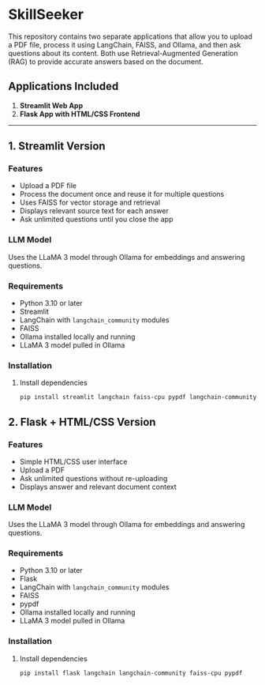 # SkillSeeker

This repository contains two separate applications that allow you to upload a PDF file, process it using LangChain, FAISS, and Ollama, and then ask questions about its content. Both use Retrieval-Augmented Generation (RAG) to provide accurate answers based on the document.

## Applications Included
1. **Streamlit Web App**
2. **Flask App with HTML/CSS Frontend**

---

## 1. Streamlit Version

### Features
- Upload a PDF file
- Process the document once and reuse it for multiple questions
- Uses FAISS for vector storage and retrieval
- Displays relevant source text for each answer
- Ask unlimited questions until you close the app

### LLM Model
Uses the LLaMA 3 model through Ollama for embeddings and answering questions.

### Requirements
- Python 3.10 or later
- Streamlit
- LangChain with `langchain_community` modules
- FAISS
- Ollama installed locally and running
- LLaMA 3 model pulled in Ollama

### Installation
1. Install dependencies  
   ```bash
   pip install streamlit langchain faiss-cpu pypdf langchain-community

## 2. Flask + HTML/CSS Version

### Features
- Simple HTML/CSS user interface
- Upload a PDF
- Ask unlimited questions without re-uploading
- Displays answer and relevant document context

### LLM Model
Uses the LLaMA 3 model through Ollama for embeddings and answering questions.

### Requirements
- Python 3.10 or later
- Flask
- LangChain with `langchain_community` modules
- FAISS
- pypdf
- Ollama installed locally and running
- LLaMA 3 model pulled in Ollama

### Installation
1. Install dependencies  
   ```bash
   pip install flask langchain langchain-community faiss-cpu pypdf

